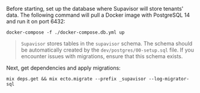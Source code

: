 Before starting, set up the database where Supavisor will store tenants' data.
The following command will pull a Docker image with PostgreSQL 14 and run it on
port 6432:

```
docker-compose -f ./docker-compose.db.yml up
```

> `Supavisor` stores tables in the `supavisor` schema. The schema should be
> automatically created by the `dev/postgres/00-setup.sql` file. If you
> encounter issues with migrations, ensure that this schema exists.

Next, get dependencies and apply migrations:

```
mix deps.get && mix ecto.migrate --prefix _supavisor --log-migrator-sql
```
